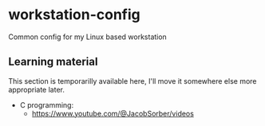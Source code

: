 # workstation-config
Common config for my Linux based workstation

## Learning material
This section is temporarilly available here, I'll move it somewhere else more appropriate later.

- C programming:
  - https://www.youtube.com/@JacobSorber/videos
